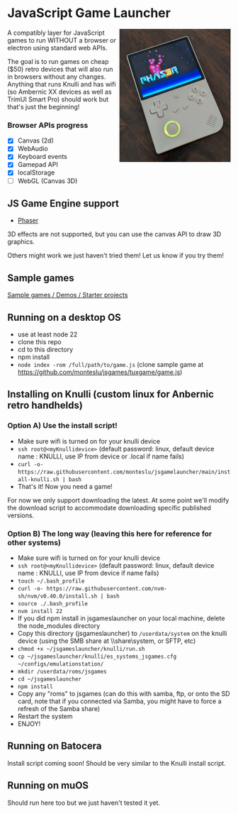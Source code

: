 # JavaScript Game Launcher

<img src="rg40xxv_demo.jpg" height="300" align="right">

A compatibly layer for JavaScript games to run WITHOUT a browser or electron using standard web APIs.

The goal is to run games on cheap ($50) retro devices that will also run in browsers without any changes. Anything that runs Knulli and has wifi (so Ambernic XX devices as well as TrimUI Smart Pro) should work but that's just the beginning!

### Browser APIs progress

- [x] Canvas (2d)
- [x] WebAudio
- [x] Keyboard events
- [x] Gamepad API
- [x] localStorage
- [ ] WebGL (Canvas 3D)

## JS Game Engine support

- [Phaser](https://phaser.io/)

3D effects are not supported, but you can use the canvas API to draw 3D graphics.

Others might work we just haven't tried them! Let us know if you try them!

## Sample games

[Sample games / Demos / Starter projects](https://github.com/monteslu/jsgames)

## Running on a desktop OS

- use at least node 22
- clone this repo
- cd to this directory
- npm install
- `node index -rom /full/path/to/game.js` (clone sample game at https://github.com/monteslu/jsgames/tuxgame/game.js)

## Installing on Knulli (custom linux for Anbernic retro handhelds)

### Option A) Use the install script!

- Make sure wifi is turned on for your knulli device
- `ssh root@<myKnullidevice>` (default password: linux, default device name : KNULLI, use IP from device or <myKnullidevice>.local if name fails)
- `curl -o- https://raw.githubusercontent.com/monteslu/jsgamelauncher/main/install-knulli.sh | bash`
- That's it! Now you need a game!

For now we only support downloading the latest. At some point we'll modify the download script to accommodate downloading specific published versions.

### Option B) The long way (leaving this here for reference for other systems)

- Make sure wifi is turned on for your knulli device
- `ssh root@<myKnullidevice>` (default password: linux, default device name : KNULLI, use IP from device if name fails)
- `touch ~/.bash_profile`
- `curl -o- https://raw.githubusercontent.com/nvm-sh/nvm/v0.40.0/install.sh | bash`
- `source ./.bash_profile`
- `nvm install 22`
- If you did npm install in jsgameslauncher on your local machine, delete the node_modules directory
- Copy this directory (jsgameslauncher) to `/userdata/system` on the knulli device (using the SMB share at \\<myKnullidevice>\share\system, or SFTP, etc)
- `chmod +x ~/jsgameslauncher/knulli/run.sh`
- `cp ~/jsgameslauncher/knulli/es_systems_jsgames.cfg ~/configs/emulationstation/`
- `mkdir /userdata/roms/jsgames`
- `cd ~/jsgameslauncher`
- `npm install`
- Copy any "roms" to jsgames (can do this with samba, ftp, or onto the SD card, note that if you connected via Samba, you might have to force a refresh of the Samba share)
- Restart the system
- ENJOY!

## Running on Batocera

Install script coming soon! Should be very similar to the Knulli install script.

## Running on muOS

Should run here too but we just haven't tested it yet.
